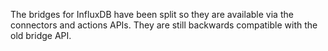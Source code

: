 The bridges for InfluxDB have been split so they are available via the connectors and actions APIs. They are still backwards compatible with the old bridge API.
